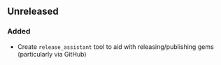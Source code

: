 ## Unreleased
### Added
- Create `release_assistant` tool to aid with releasing/publishing gems (particularly via GitHub)
